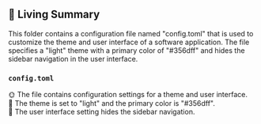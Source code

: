 

<!-- Living README Summary -->
## 🌳 Living Summary

This folder contains a configuration file named "config.toml" that is used to customize the theme and user interface of a software application. The file specifies a "light" theme with a primary color of "#356dff" and hides the sidebar navigation in the user interface.


### `config.toml`

🌞 The file contains configuration settings for a theme and user interface.    
🎨 The theme is set to "light" and the primary color is "#356dff".    
📝 The user interface setting hides the sidebar navigation.

<!-- Living README Summary -->